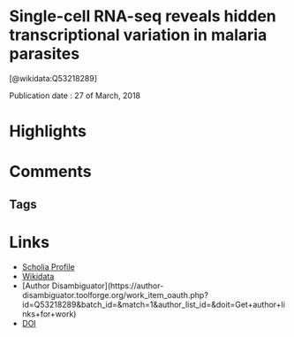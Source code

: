 
Single-cell RNA-seq reveals hidden transcriptional variation in malaria parasites
=================================================================================
  
  [@wikidata:Q53218289]  
  
Publication date : 27 of March, 2018  

# Highlights

# Comments

## Tags

# Links
  
 * [Scholia Profile](https://scholia.toolforge.org/work/Q53218289)  
 * [Wikidata](https://www.wikidata.org/wiki/Q53218289)  
 * [Author Disambiguator](https://author-
disambiguator.toolforge.org/work_item_oauth.php?id=Q53218289&batch_id=&match=1&author_list_id=&doit=Get+author+links+for+work)  
 * [DOI](https://doi.org/10.7554/ELIFE.33105)  
